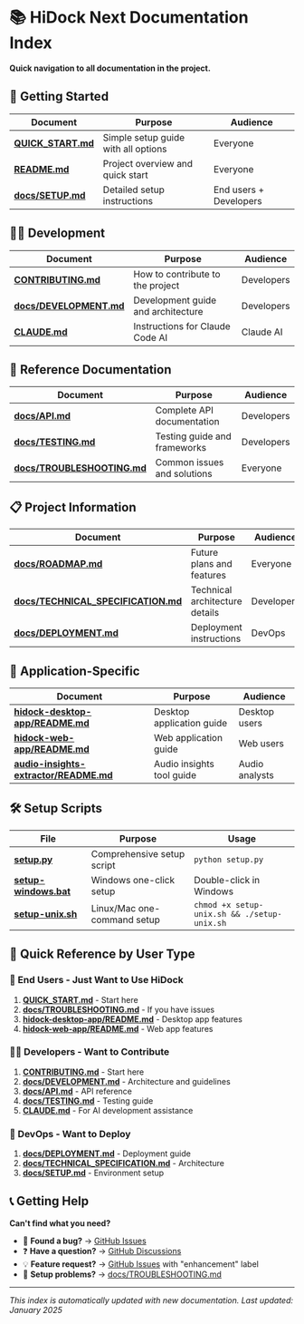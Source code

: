 # 📚 HiDock Next Documentation Index

**Quick navigation to all documentation in the project.**

## 🚀 Getting Started

| Document | Purpose | Audience |
|----------|---------|----------|
| **[QUICK_START.md](QUICK_START.md)** | Simple setup guide with all options | Everyone |
| **[README.md](README.md)** | Project overview and quick start | Everyone |
| **[docs/SETUP.md](docs/SETUP.md)** | Detailed setup instructions | End users + Developers |

## 👨‍💻 Development

| Document | Purpose | Audience |
|----------|---------|----------|
| **[CONTRIBUTING.md](CONTRIBUTING.md)** | How to contribute to the project | Developers |
| **[docs/DEVELOPMENT.md](docs/DEVELOPMENT.md)** | Development guide and architecture | Developers |
| **[CLAUDE.md](CLAUDE.md)** | Instructions for Claude Code AI | Claude AI |

## 📖 Reference Documentation

| Document | Purpose | Audience |
|----------|---------|----------|
| **[docs/API.md](docs/API.md)** | Complete API documentation | Developers |
| **[docs/TESTING.md](docs/TESTING.md)** | Testing guide and frameworks | Developers |
| **[docs/TROUBLESHOOTING.md](docs/TROUBLESHOOTING.md)** | Common issues and solutions | Everyone |

## 📋 Project Information

| Document | Purpose | Audience |
|----------|---------|----------|
| **[docs/ROADMAP.md](docs/ROADMAP.md)** | Future plans and features | Everyone |
| **[docs/TECHNICAL_SPECIFICATION.md](docs/TECHNICAL_SPECIFICATION.md)** | Technical architecture details | Developers |
| **[docs/DEPLOYMENT.md](docs/DEPLOYMENT.md)** | Deployment instructions | DevOps |

## 📱 Application-Specific

| Document | Purpose | Audience |
|----------|---------|----------|
| **[hidock-desktop-app/README.md](hidock-desktop-app/README.md)** | Desktop application guide | Desktop users |
| **[hidock-web-app/README.md](hidock-web-app/README.md)** | Web application guide | Web users |
| **[audio-insights-extractor/README.md](audio-insights-extractor/README.md)** | Audio insights tool guide | Audio analysts |

## 🛠️ Setup Scripts

| File | Purpose | Usage |
|------|---------|-------|
| **[setup.py](setup.py)** | Comprehensive setup script | `python setup.py` |
| **[setup-windows.bat](setup-windows.bat)** | Windows one-click setup | Double-click in Windows |
| **[setup-unix.sh](setup-unix.sh)** | Linux/Mac one-command setup | `chmod +x setup-unix.sh && ./setup-unix.sh` |

## 🎯 Quick Reference by User Type

### **👤 End Users - Just Want to Use HiDock**
1. **[QUICK_START.md](QUICK_START.md)** - Start here
2. **[docs/TROUBLESHOOTING.md](docs/TROUBLESHOOTING.md)** - If you have issues
3. **[hidock-desktop-app/README.md](hidock-desktop-app/README.md)** - Desktop app features
4. **[hidock-web-app/README.md](hidock-web-app/README.md)** - Web app features

### **👨‍💻 Developers - Want to Contribute**
1. **[CONTRIBUTING.md](CONTRIBUTING.md)** - Start here
2. **[docs/DEVELOPMENT.md](docs/DEVELOPMENT.md)** - Architecture and guidelines
3. **[docs/API.md](docs/API.md)** - API reference
4. **[docs/TESTING.md](docs/TESTING.md)** - Testing guide
5. **[CLAUDE.md](CLAUDE.md)** - For AI development assistance

### **🚀 DevOps - Want to Deploy**
1. **[docs/DEPLOYMENT.md](docs/DEPLOYMENT.md)** - Deployment guide
2. **[docs/TECHNICAL_SPECIFICATION.md](docs/TECHNICAL_SPECIFICATION.md)** - Architecture
3. **[docs/SETUP.md](docs/SETUP.md)** - Environment setup

## 📞 Getting Help

**Can't find what you need?**
- 🐛 **Found a bug?** → [GitHub Issues](https://github.com/sgeraldes/hidock-next/issues)
- ❓ **Have a question?** → [GitHub Discussions](https://github.com/sgeraldes/hidock-next/discussions)
- 💡 **Feature request?** → [GitHub Issues](https://github.com/sgeraldes/hidock-next/issues) with "enhancement" label
- 🔧 **Setup problems?** → [docs/TROUBLESHOOTING.md](docs/TROUBLESHOOTING.md)

---
*This index is automatically updated with new documentation. Last updated: January 2025*